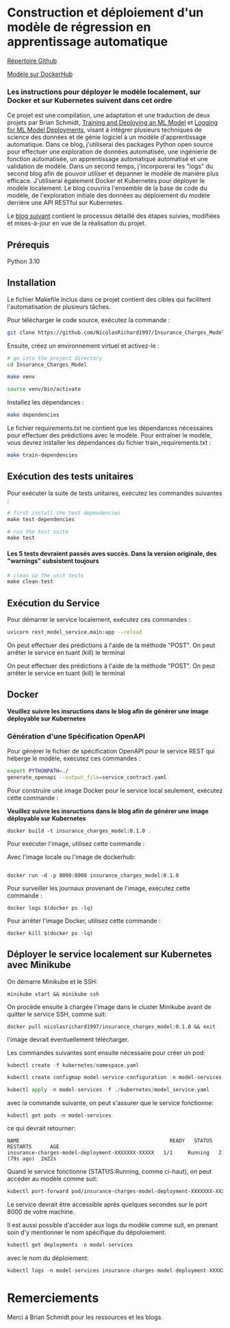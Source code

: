 # Construction et déploiement d'un modèle de régression en apprentissage automatique

[Répertoire Github](https://github.com/NicolasRichard1997/Insurance_Charges_Model/)

[Modèle sur DockerHub](https://hub.docker.com/repository/docker/nicolasrichard1997/insurance_charges_model_service/general)

### Les instructions pour déployer le modèle localement, sur Docker et sur Kubernetes suivent dans cet ordre

Ce projet est une compilation, une adaptation et une traduction de deux projets par Brian Schmidt, [Training and Deploying an ML Model](https://www.tekhnoal.com/regression-model) et [Logging for ML Model Deployments](https://www.tekhnoal.com/logging-for-ml-models), visant à intégrer plusieurs techniques de science des données et de génie logiciel à un modèle d'apprentissage automatique. Dans ce blog, j'utiliserai des packages Python open source pour effectuer une exploration de données automatisée, une ingénierie de fonction automatisée, un apprentissage automatique automatisé et une validation de modèle. Dans un second temps, j'incorporerai les "logs" du second blog afin de pouvoir utiliser et dépanner le modèle de manière plus efficace. J'utiliserai également Docker et Kubernetes pour déployer le modèle localement. Le blog couvrira l'ensemble de la base de code du modèle, de l'exploration initiale des données au déploiement du modèle derrière une API RESTful sur Kubernetes.

Le [blog suivant]( https://github.com/NicolasRichard1997/Insurance_Charges_Model/blob/main/blog_post/post.md) contient le processus détaillé des étapes suivies, modifiées et mises-à-jour en vue de la réalisation du projet. 

## Prérequis

Python 3.10

## Installation

Le fichier Makefile inclus dans ce projet contient des cibles qui facilitent l'automatisation de plusieurs tâches.

Pour télécharger le code source, exécutez la commande :

```bash
git clone https://github.com/NicolasRichard1997/Insurance_Charges_Model/
```

Ensuite, créez un environnement virtuel et activez-le :

```bash
# go into the project directory
cd Insurance_Charges_Model

make venv

source venv/bin/activate
```

Installez les dépendances :

```bash
make dependencies
```

Le fichier requirements.txt ne contient que les dépendances nécessaires pour effectuer des prédictions avec le modèle. Pour entraîner le modèle, vous devrez installer les dépendances du fichier train_requirements.txt :

```bash
make train-dependencies
```

## Exécution des tests unitaires

Pour exécuter la suite de tests unitaires, exécutez les commandes suivantes :

```python
# first install the test dependencies
make test-dependencies
```
```python
# run the test suite
make test
```
#### Les 5 tests devraient passés aves succès. Dans la version originale, des "warnings" subsistent toujours

```python
# clean up the unit tests
make clean-test
```

## Exécution du Service

Pour démarrer le service localement, exécutez ces commandes :

```bash
uvicorn rest_model_service.main:app --reload 
```

On peut effectuer des prédictions à l'aide de la méthode "POST". On peut arrêter le service en tuant (kill) le terminal

On peut effectuer des prédictions à l'aide de la méthode "POST". On peut arrêter le service en tuant (kill) le terminal


## Docker

**Veuillez suivre les insructions dans le blog afin de générer une image déployable sur Kubernetes**

### Génération d'une Spécification OpenAPI

Pour générer le fichier de spécification OpenAPI pour le service REST qui héberge le modèle, exécutez ces commandes :

```bash
export PYTHONPATH=./
generate_openapi --output_file=service_contract.yaml 
```

Pour construire une image Docker pour le service local seulement, exécutez cette commande :

**Veuillez suivre les insructions dans le blog afin de générer une image déployable sur Kubernetes**

```
docker build -t insurance_charges_model:0.1.0 .
```
Pour exécuter l'image, utilisez cette commande :


Avec l'image locale ou l'image de dockerhub:

```

docker run -d -p 8000:8000 insurance_charges_model:0.1.0
```

Pour surveiller les journaux provenant de l'image, exécutez cette commande :

```
docker logs $(docker ps -lq) 
```

Pour arrêter l'image Docker, utilisez cette commande :
```
docker kill $(docker ps -lq)
```

## Déployer le service localement sur Kubernetes avec Minikube

On démarre Minikube et le SSH:

```
minikube start && minikube ssh
```

On procède ensuite à chargée l'image dans le cluster Minikube avant
de quitter le service SSH, comme suit:

```
docker pull nicolasrichard1997/insurance_charges_model:0.1.0 && exit
```
l'image devrait éventuellement télécharger.


Les commandes suivantes sont ensuite nécessaire pour créer un pod:

```python
kubectl create -f kubernetes/namespace.yaml
```
```python
kubectl create configmap model-service-configuration -n model-services --from-file=./configuration/kubernetes_rest_config.yaml
```
```python
kubectl apply -n model-services -f ./kubernetes/model_service.yaml
```

avec la commande suivante, on peut s'assurer que le service fonctionne:

```
kubectl get pods -n model-services
```
ce qui devrait retourner:


```
NAME                                                 READY   STATUS    RESTARTS      AGE
insurance-charges-model-deployment-XXXXXXX-XXXXX   1/1     Running   2 (79s ago)  2m22s
```

Quand le service fonctionne (STATUS:Running, comme ci-haut), on peut accéder au modèle comme suit:

```bash
kubectl port-forward pod/insurance-charges-model-deployment-XXXXXXX-XXXXX 8000:8000 -n model-services
```

Le service devrait être accessible après quelques secondes sur le port 8000 de votre machine.

Il est aussi possible d'accéder aux logs du modèle comme suit, en prenant soin d'y mentionner le nom spécifique du dépoloiement:

```python
kubectl get deployments -n model-services 
```
avec le nom du déploiement:
```python
kubectl logs -n model-services insurance-charges-model-deployment-XXXXXX-XXXXXXXX -c insurance-charges-model | grep "\"action\": \"predict\""
```
# Remerciements


Merci à Brian Schmidt pour les ressources et les blogs. 

